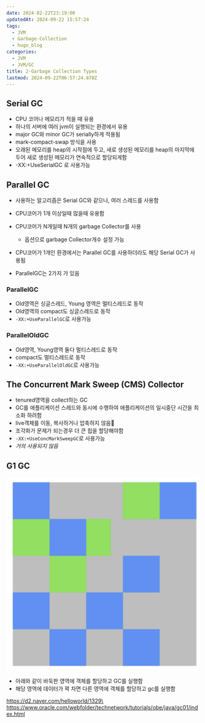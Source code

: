 ```yaml
---
date: 2024-02-22T23:19:00
updatedAt: 2024-09-22 15:57:24
tags:
  - JVM
  - Garbage-Collection
  - hugo_blog
categories:
  - JVM
  - JVM/GC
title: 2-Garbage Collection Types
lastmod: 2024-09-22T06:57:24.870Z
---
```

## Serial GC

* CPU 코어나 메모리가 적을 때 유용
* 하나의 서버에 여러 jvm이 실행되는 환경에서 유용
* major GC와 minor GC가 serially하게 적용됨
* mark-compact-swap 방식을 사용
* 오래된 메모리를 heap의 시작점에 두고, 새로 생성된 메모리를 heap의 마지막에 두어 새로 생성된 메모리가 연속적으로 할당되게함
* -XX:+UseSerialGC 로 사용가능

## Parallel GC

* 사용하는 알고리즘은 Serial GC와 같으나, 여러 스레드를 사용함

* CPU코어가 1개 이상일때 많을때 유용함

* CPU코어가 N개일때 N개의 garbage Collector를 사용
  * 옵션으로 garbage Collector개수 설정 가능

* CPU코어가 1개인 환경에서는 Parallel GC를 사용하더라도 해당 Serial GC가 사용됨

* ParallelGC는 2가지 가 있음

### ParallelGC

* Old영역은 싱글스레드, Young 영역은 멀티스레드로 동작
* Old영역의 compact도 싱글스레드로 동작
* `-XX:+UseParallelGC`로 사용가능

### ParallelOldGC

* Old영역, Young영역 둘다 멀티스레드로 동작
* compact도 멀티스레드로 동작
* `-XX:+UseParallelOldGC`로 사용가능

## The Concurrent Mark Sweep (CMS) Collector

* tenured영역을 collect하는 GC
* GC를 애플리케이션 스레드와 동시에 수행하여 애플리케이션의 일시중단 시간을 최소화 하려함
* live객체를 이동, 복사하거나 압축하지 않음
* 조각화가 문제가 되는경우 더 큰 힙을 할당해야함
* `-XX:+UseConcMarkSweepGC`로 사용가능
* *거의 사용되지 않음*

## G1 GC

![center|600](/image/real-resource-image/Pasted%20image%2020240304223056.png)

* 아래와 같이 바둑판 영역에 객체를 할당하고 GC를 실행함
* 해당 영역에 데이터가 꽉 차면 다른 영역에 객체를 할당하고 gc를 실행함

https://d2.naver.com/helloworld/1329\
https://www.oracle.com/webfolder/technetwork/tutorials/obe/java/gc01/index.html

